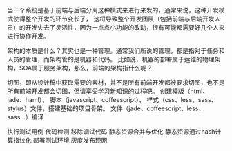 当一个系统是基于前端与后端分离这种模式来进行来发的，通常来说，这种开发模式使得整个开发的环节变长了，
这将导致整个开发团队（包括前端与后端开发人员）的开发失去了灵活性，因为一点点小功能的改动，很有可能都需要好几个人来进行协作开发。

架构的本质是什么？其实也是一种管理。通常我们所说的管理，都是指对于任务和人员的管理，而架构管的是机器和代码。
比如说，机器的部署属于运维的物理架构，SOA属于服务架构，那么，前端的架构指什么呢？

切图，即从设计稿中获取需要的素材，并不是所有前端开发都被要求切图，也不是所有前端开发都会切图，但请享受学习新知识的过程吧。
创建模版（html、jade、haml）、
脚本（javascript、coffeescript）、
样式（css、less、sass、stylus）文件，搭建基础的项目骨架。
文件（jade、coffeescript、less、sass…）编译

执行测试用例
代码检测
移除调试代码
静态资源合并与优化
静态资源通过hash计算指纹化
部署测试环境
灰度发布现网

